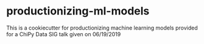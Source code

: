 # productionizing-ml-models
This is a cookiecutter for productionizing machine learning models provided for a ChiPy Data SIG talk given on 06/19/2019
